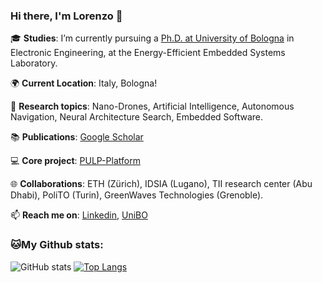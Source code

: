 ### Hi there, I'm Lorenzo 👋
🎓 **Studies**: I’m currently pursuing a [Ph.D. at University of Bologna](https://phd.unibo.it/etit/en) in Electronic Engineering, at the Energy-Efficient Embedded Systems Laboratory.

🌍 **Current Location**: Italy, Bologna!

🚀 **Research topics**: Nano-Drones, Artificial Intelligence, Autonomous Navigation, Neural Architecture Search, Embedded Software.

📚 **Publications**: [Google Scholar](https://scholar.google.com/citations?user=Ao6WHDgAAAAJ&hl)

💻 **Core project**: [PULP-Platform](https://pulp-platform.org)

🌐 **Collaborations**: ETH (Zürich), IDSIA (Lugano), TII research center (Abu Dhabi), PoliTO (Turin), GreenWaves Technologies (Grenoble).

📫 **Reach me on**: [Linkedin](https://www.linkedin.com/in/lorenzo-lamberti), [UniBO](https://www.unibo.it/sitoweb/lorenzo.lamberti)


### 🐱My Github stats:
![GitHub stats](https://github-readme-stats.vercel.app/api?username=LorenzoLamberti94&show_icons=true&title_color=ffc857&icon_color=8ac926&text_color=daf7dc&bg_color=151515&hide=["stars"])
[![Top Langs](https://github-readme-stats.vercel.app/api/top-langs/?username=LorenzoLamberti94&layout=compact&text_color=daf7dc&bg_color=151515)](https://github.com/anuraghazra/github-readme-stats)

<!--
**LorenzoLamberti94/LorenzoLamberti94** is a ✨ _special_ ✨ repository because its `README.md` (this file) appears on your GitHub profile.

Here are some ideas to get you started:

- 🔭 I’m currently working on ...
- 🌱 I’m currently learning ...
- 👯 I’m looking to collaborate on ...
- 🤔 I’m looking for help with ...
- 💬 Ask me about ...
- 📫 How to reach me: ...
- 😄 Pronouns: ...
- ⚡ Fun fact: ...
-->
